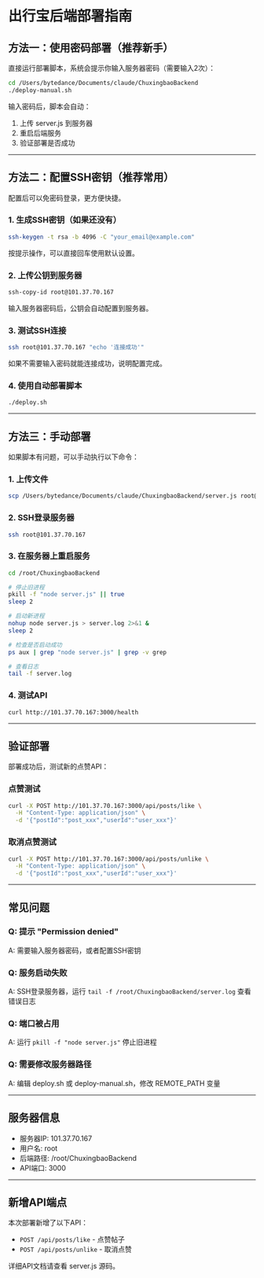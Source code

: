 # 出行宝后端部署指南

## 方法一：使用密码部署（推荐新手）

直接运行部署脚本，系统会提示你输入服务器密码（需要输入2次）：

```bash
cd /Users/bytedance/Documents/claude/ChuxingbaoBackend
./deploy-manual.sh
```

输入密码后，脚本会自动：
1. 上传 server.js 到服务器
2. 重启后端服务
3. 验证部署是否成功

---

## 方法二：配置SSH密钥（推荐常用）

配置后可以免密码登录，更方便快捷。

### 1. 生成SSH密钥（如果还没有）

```bash
ssh-keygen -t rsa -b 4096 -C "your_email@example.com"
```

按提示操作，可以直接回车使用默认设置。

### 2. 上传公钥到服务器

```bash
ssh-copy-id root@101.37.70.167
```

输入服务器密码后，公钥会自动配置到服务器。

### 3. 测试SSH连接

```bash
ssh root@101.37.70.167 "echo '连接成功'"
```

如果不需要输入密码就能连接成功，说明配置完成。

### 4. 使用自动部署脚本

```bash
./deploy.sh
```

---

## 方法三：手动部署

如果脚本有问题，可以手动执行以下命令：

### 1. 上传文件

```bash
scp /Users/bytedance/Documents/claude/ChuxingbaoBackend/server.js root@101.37.70.167:/root/ChuxingbaoBackend/
```

### 2. SSH登录服务器

```bash
ssh root@101.37.70.167
```

### 3. 在服务器上重启服务

```bash
cd /root/ChuxingbaoBackend

# 停止旧进程
pkill -f "node server.js" || true
sleep 2

# 启动新进程
nohup node server.js > server.log 2>&1 &
sleep 2

# 检查是否启动成功
ps aux | grep "node server.js" | grep -v grep

# 查看日志
tail -f server.log
```

### 4. 测试API

```bash
curl http://101.37.70.167:3000/health
```

---

## 验证部署

部署成功后，测试新的点赞API：

### 点赞测试

```bash
curl -X POST http://101.37.70.167:3000/api/posts/like \
  -H "Content-Type: application/json" \
  -d '{"postId":"post_xxx","userId":"user_xxx"}'
```

### 取消点赞测试

```bash
curl -X POST http://101.37.70.167:3000/api/posts/unlike \
  -H "Content-Type: application/json" \
  -d '{"postId":"post_xxx","userId":"user_xxx"}'
```

---

## 常见问题

### Q: 提示 "Permission denied"
A: 需要输入服务器密码，或者配置SSH密钥

### Q: 服务启动失败
A: SSH登录服务器，运行 `tail -f /root/ChuxingbaoBackend/server.log` 查看错误日志

### Q: 端口被占用
A: 运行 `pkill -f "node server.js"` 停止旧进程

### Q: 需要修改服务器路径
A: 编辑 deploy.sh 或 deploy-manual.sh，修改 REMOTE_PATH 变量

---

## 服务器信息

- 服务器IP: 101.37.70.167
- 用户名: root
- 后端路径: /root/ChuxingbaoBackend
- API端口: 3000

---

## 新增API端点

本次部署新增了以下API：

- `POST /api/posts/like` - 点赞帖子
- `POST /api/posts/unlike` - 取消点赞

详细API文档请查看 server.js 源码。
